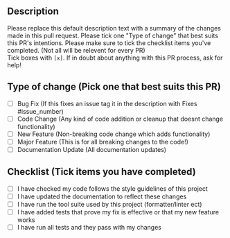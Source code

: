 ## Description
Please replace this default description text with a summary of the changes made in this pull request.
Please tick one "Type of change" that best suits this PR's intentions.
Please make sure to tick the checklist items you've completed. (Not all will be relevent for every PR)  
Tick boxes with `[x]`. If in doubt about anything with this PR process, ask for help!

## Type of change (Pick one that best suits this PR)
- [ ] Bug Fix (If this fixes an issue tag it in the description with Fixes #issue_number)
- [ ] Code Change (Any kind of code addition or cleanup that doesnt change functionality)
- [ ] New Feature (Non-breaking code change which adds functionality)
- [ ] Major Feature (This is for all breaking changes to the code!)
- [ ] Documentation Update (All documentation updates)

## Checklist (Tick items you have completed)
- [ ] I have checked my code follows the style guidelines of this project
- [ ] I have updated the documentation to reflect these changes
- [ ] I have run the tool suite used by this project (formatter/linter ect)
- [ ] I have added tests that prove my fix is effective or that my new feature works
- [ ] I have run all tests and they pass with my changes
